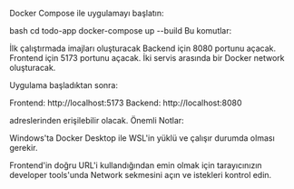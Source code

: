 Docker Compose ile uygulamayı başlatın:

bash
cd todo-app
docker-compose up --build
Bu komutlar:

İlk çalıştırmada imajları oluşturacak
Backend için 8080 portunu açacak.
Frontend için 5173 portunu açacak.
İki servis arasında bir Docker network oluşturacak.

Uygulama başladıktan sonra:

Frontend: http://localhost:5173
Backend: http://localhost:8080

adreslerinden erişilebilir olacak.
Önemli Notlar:

Windows'ta Docker Desktop ile WSL'in yüklü ve çalışır durumda olması gerekir.

Frontend'in doğru URL'i kullandığından emin olmak için tarayıcınızın developer tools'unda Network sekmesini açın ve 
istekleri kontrol edin.

